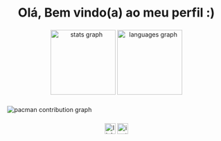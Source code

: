 <h1 align="center">Olá, Bem vindo(a) ao meu perfil :)</h1>

###

<div align="center">
  <img src="https://github-readme-stats.vercel.app/api?username=MateusMSL&hide_title=false&hide_rank=false&show_icons=true&include_all_commits=true&count_private=true&disable_animations=false&theme=dracula&locale=en&hide_border=false&order=1" height="150" alt="stats graph"  />
  <img src="https://github-readme-stats.vercel.app/api/top-langs?username=MateusMSL&locale=en&hide_title=false&layout=compact&card_width=320&langs_count=5&theme=dracula&hide_border=false&order=2" height="150" alt="languages graph"  />
</div>

###

<picture>
  <source media="(prefers-color-scheme: dark)" srcset="https://raw.githubusercontent.com/MateusMSL/MateusMSL/output/pacman-contribution-graph-dark.svg">
  <source media="(prefers-color-scheme: light)" srcset="https://raw.githubusercontent.com/MateusMSL/MateusMSL/output/pacman-contribution-graph.svg">
  <img alt="pacman contribution graph" src="https://raw.githubusercontent.com/MateusMSL/MateusMSL/output/pacman-contribution-graph.svg">
</picture>

###

<div align="center">
  <img src="https://img.shields.io/static/v1?message=LinkedIn&logo=linkedin&label=&color=0077B5&logoColor=white&labelColor=&style=for-the-badge" height="25" alt="linkedin logo"  />
  <img src="https://img.shields.io/static/v1?message=Instagram&logo=instagram&label=&color=E4405F&logoColor=white&labelColor=&style=for-the-badge" height="25" alt="instagram logo"  />
</div>

###

